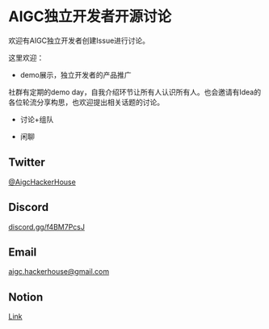 # AIGC独立开发者开源讨论

欢迎有AIGC独立开发者创建Issue进行讨论。

这里欢迎：
- demo展示，独立开发者的产品推广

社群有定期的demo day，自我介绍环节让所有人认识所有人。也会邀请有Idea的各位轮流分享构思，也欢迎提出相关话题的讨论。

- 讨论+组队

- 闲聊

## Twitter

[@AigcHackerHouse](https://twitter.com/AigcHackerHouse)

## Discord

[discord.gg/f4BM7PcsJ](https://discord.gg/f4BM7PcsJ)

## Email

aigc.hackerhouse@gmail.com

## Notion

[Link](https://www.notion.so/sharkqwy/AIGC-Hacker-House-8bc961a2d5a74afaab37f2fccf28070e?pvs=4)